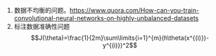 1. 数据不均衡的问题。https://www.quora.com/How-can-you-train-convolutional-neural-networks-on-highly-unbalanced-datasets
2. 标注数据准确性问题$$J(\theta)=\frac{1}{2m}\sum\limits{i=1}^{m}(h\theta(x^{(i)})-y^{(i)})^2$$